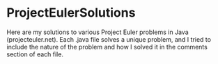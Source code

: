 # ProjectEulerSolutions

Here are my solutions to various Project Euler problems in Java (projecteuler.net). Each .java file solves a unique problem, and I
tried to include the nature of the problem and how I solved it in the comments section of each file.
